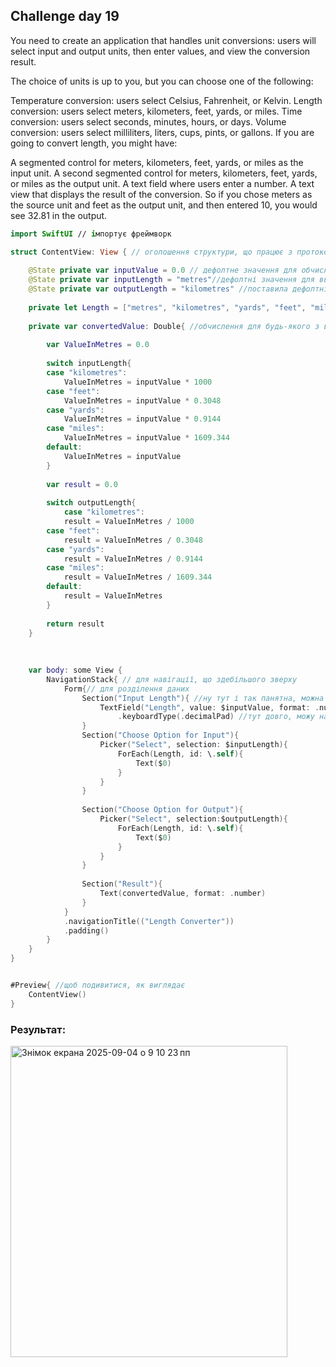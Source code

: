 ## Challenge day 19

You need to create an application that handles unit conversions: users will select input and output units, then enter values, and view the conversion result.

The choice of units is up to you, but you can choose one of the following:

Temperature conversion: users select Celsius, Fahrenheit, or Kelvin.
Length conversion: users select meters, kilometers, feet, yards, or miles.
Time conversion: users select seconds, minutes, hours, or days.
Volume conversion: users select milliliters, liters, cups, pints, or gallons.
If you are going to convert length, you might have:

A segmented control for meters, kilometers, feet, yards, or miles as the input unit.
A second segmented control for meters, kilometers, feet, yards, or miles as the output unit.
A text field where users enter a number.
A text view that displays the result of the conversion.
So if you chose meters as the source unit and feet as the output unit, and then entered 10, you would see 32.81 in the output.

```swift
import SwiftUI // iмпортує фреймворк

struct ContentView: View { // оголошення структури, що працює з протокол для представлення (View)
    
    @State private var inputValue = 0.0 // дефолтне значення для обчислення вхідного
    @State private var inputLength = "metres"//дефолтні значення для вводу
    @State private var outputLength = "kilometres" //поставила дефолтні значення для виводу
    
    private let Length = ["metres", "kilometres", "yards", "feet", "miles"] // масив для вибору вхідної та вихідної систм.вимір
    
    private var convertedValue: Double{ //обчислення для будь-якого з виборів с.в
        
        var ValueInMetres = 0.0
        
        switch inputLength{
        case "kilometres":
            ValueInMetres = inputValue * 1000
        case "feet":
            ValueInMetres = inputValue * 0.3048
        case "yards":
            ValueInMetres = inputValue * 0.9144
        case "miles":
            ValueInMetres = inputValue * 1609.344
        default:
            ValueInMetres = inputValue
        }
        
        var result = 0.0
        
        switch outputLength{
            case "kilometres":
            result = ValueInMetres / 1000
        case "feet":
            result = ValueInMetres / 0.3048
        case "yards":
            result = ValueInMetres / 0.9144
        case "miles":
            result = ValueInMetres / 1609.344
        default:
            result = ValueInMetres
        }
        
        return result
    }
    
    
    
    var body: some View {
        NavigationStack{ // для навігації, що здебільшого зверху
            Form{// для розділення даних
                Section("Input Length"){ //ну тут і так панятна, можна просто перекласти
                    TextField("Length", value: $inputValue, format: .number)
                        .keyboardType(.decimalPad) //тут довго, можу на словах пояснити
                }
                Section("Choose Option for Input"){
                    Picker("Select", selection: $inputLength){
                        ForEach(Length, id: \.self){
                            Text($0)
                        }
                    }
                }
                
                Section("Choose Option for Output"){
                    Picker("Select", selection:$outputLength){
                        ForEach(Length, id: \.self){
                            Text($0)
                        }
                    }
                }
                
                Section("Result"){
                    Text(convertedValue, format: .number)
                }
            }
            .navigationTitle(("Length Converter"))
            .padding()
        }
    }
}


#Preview{ //щоб подивитися, як виглядає
    ContentView()
}

```
### Результат:

<img width="443" height="498" alt="Знімок екрана 2025-09-04 о 9 10 23 пп" src="https://github.com/user-attachments/assets/25523dba-b8d2-4044-b582-684f4e658bdc" />
